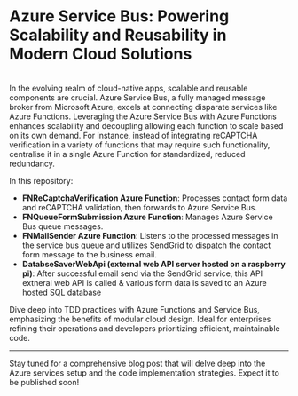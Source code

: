 <h1>Azure Service Bus: Powering Scalability and Reusability in Modern Cloud Solutions</h1>
<br>
In the evolving realm of cloud-native apps, scalable and reusable components are crucial. Azure Service Bus, a fully managed message broker from Microsoft Azure, excels at connecting disparate services like Azure Functions. Leveraging the Azure Service Bus with Azure Functions enhances scalability and decoupling allowing each function to scale based on its own demand. For instance, instead of integrating reCAPTCHA verification in a variety of functions that may require such functionality, centralise it in a single Azure Function for standardized, reduced redundancy.

In this repository:

- **FNReCaptchaVerification Azure Function**: Processes contact form data and reCAPTCHA validation, then forwards to Azure Service Bus.
- **FNQueueFormSubmission Azure Function**: Manages Azure Service Bus queue messages.
- **FNMailSender Azure Function**: Listens to the processed messages in the service bus queue and utilizes SendGrid to dispatch the contact form message to the business email.
- **DatabseSaverWebApi (external web API server hosted on a raspberry pi)**: After successful email send via the SendGrid service, this API extneral web API is called & various form data is saved to an Azure hosted SQL database     

Dive deep into TDD practices with Azure Functions and Service Bus, emphasizing the benefits of modular cloud design. Ideal for enterprises refining their operations and developers prioritizing efficient, maintainable code.

---

Stay tuned for a comprehensive blog post that will delve deep into the Azure services setup and the code implementation strategies. Expect it to be published soon!
